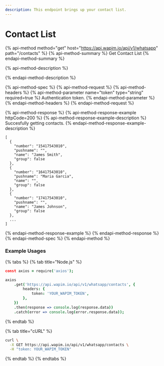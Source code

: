 ```yaml
---
description: This endpoint brings up your contact list.
---
```


# Contact List

{% api-method method="get" host="https://api.wapim.io/api/v1/whatsapp" path="/contacts" %}
{% api-method-summary %}
Get Contact List
{% endapi-method-summary %}

{% api-method-description %}

{% endapi-method-description %}

{% api-method-spec %}
{% api-method-request %}
{% api-method-headers %}
{% api-method-parameter name="token" type="string" required=true %}
Authentication token.
{% endapi-method-parameter %}
{% endapi-method-headers %}
{% endapi-method-request %}

{% api-method-response %}
{% api-method-response-example httpCode=200 %}
{% api-method-response-example-description %}
Succesfully getting contacts.
{% endapi-method-response-example-description %}

```text
[
  {
    "number": "15417543010",
    "pushname": "",
    "name": "James Smith",
    "group": false
  },
  {
    "number": "16417543010",
    "pushname": "Maria Garcia",
    "name": "",
    "group": false
  },
  {
    "number": "17417543010",
    "pushname": "",
    "name": "James Johnson",
    "group": false
  },
  ...
]
```
{% endapi-method-response-example %}
{% endapi-method-response %}
{% endapi-method-spec %}
{% endapi-method %}

### Example Usages

{% tabs %}
{% tab title="Node.js" %}
```coffeescript
const axios = require('axios');

axios
	.get('https://api.wapim.io/api/v1/whatsapp/contacts', {
		headers: {
			token: 'YOUR_WAPIM_TOKEN',
		},
	})
	.then(response => console.log(response.data))
	.catch(error => console.log(error.response.data));
```
{% endtab %}

{% tab title="cURL" %}
```bash
curl \
  -X GET https://api.wapim.io/api/v1/whatsapp/contacts \
  -H "token: YOUR_WAPIM_TOKEN"
```
{% endtab %}
{% endtabs %}



